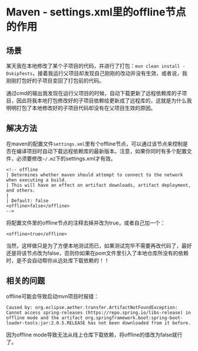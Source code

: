 # Maven - settings.xml里的offline节点的作用

## 场景

某天我在本地修改了某个子项目的代码，并进行了打包：`mvn clean install -DskipTests`，接着我运行父项目却发现自己刚刚的改动并没有生效，或者说，我刚刚打包好的子项目变回了打包前的代码。

通过cmd的输出我发现在运行父项目的时候，自动下载更新了远程依赖库的子项目，因此将我本地打包修改好的子项目依赖给更新成了远程库的，这就是为什么我明明打包了本地修改好的子项目代码却没有在父项目生效的原因。
<!--more-->

## 解决方法

在maven的配置文件`settings.xml`里有个offline节点，可以通过该节点来控制是否在编译项目时自动下载远程依赖库的最新版本。注意，如果你同时有多个配置文件，必须要修改`~/.m2`下的settings.xml才有效。

```
<!-- offline
| Determines whether maven should attempt to connect to the network when executing a build.
| This will have an effect on artifact downloads, artifact deployment, and others.
|
| Default: false
<offline>false</offline>
-->
```

将配置文件里的offline节点的注释去掉并改为true，或者自己加一个：
```
<offline>true</offline>
```

当然，这样做只是为了方便本地测试而已，如果测试完毕不需要再改代码了，最好还是将该节点改为false，否则你如果在pom文件里引入了本地仓库所没有的依赖时，是不会自动帮你从远处库下载依赖的！！

## 相关的问题

offline可能会导致启动mvn项目时报错：

```
Caused by: org.eclipse.aether.transfer.ArtifactNotFoundException: Cannot access spring-releases (https://repo.spring.io/libs-release) in offline mode and the artifact org.springframework.boot:spring-boot-loader-tools:jar:2.0.5.RELEASE has not been downloaded from it before.
```

因为offline mode导致无法从线上仓库下载依赖，将offline的值改为false就行了。
